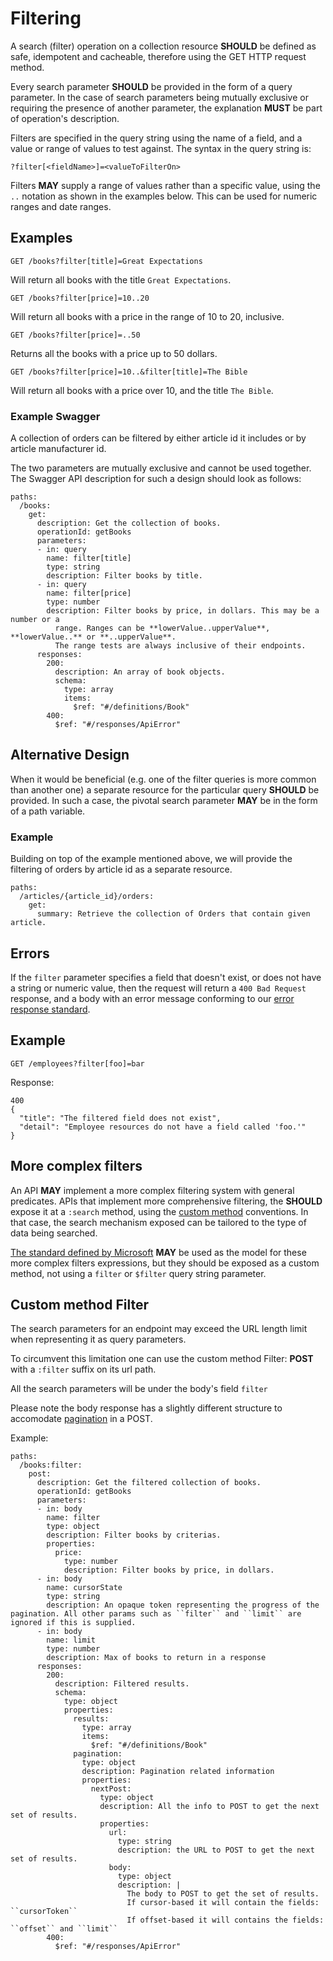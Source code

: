 # Filtering

A search (filter) operation on a collection resource __SHOULD__ be defined as safe, idempotent and cacheable, therefore using the GET HTTP request method.

Every search parameter __SHOULD__ be provided in the form of a query parameter. In the case of search parameters being mutually exclusive or requiring the presence of another parameter, the explanation **MUST** be part of operation's description.

Filters are specified in the query string using the name of a field, and a value or range of values to test against.  The syntax in the query string is:

    ?filter[<fieldName>]=<valueToFilterOn>

Filters **MAY** supply a range of values rather than a specific value, using the `..` notation as shown in the examples below. This can be used for numeric ranges and date ranges.

## Examples

    GET /books?filter[title]=Great Expectations

Will return all books with the title `Great Expectations`.

    GET /books?filter[price]=10..20

Will return all books with a price in the range of 10 to 20, inclusive.

    GET /books?filter[price]=..50

Returns all the books with a price up to 50 dollars.

    GET /books?filter[price]=10..&filter[title]=The Bible

Will return all books with a price over 10, and the title `The Bible`.

### Example Swagger

A collection of orders can be filtered by either article id it includes or by article manufacturer id.

The two parameters are mutually exclusive and cannot be used together. The Swagger API description for such a design should look as follows:

    paths:
      /books:
        get:
          description: Get the collection of books.
          operationId: getBooks
          parameters:
          - in: query
            name: filter[title]
            type: string
            description: Filter books by title.
          - in: query
            name: filter[price]
            type: number
            description: Filter books by price, in dollars. This may be a number or a
              range. Ranges can be **lowerValue..upperValue**, **lowerValue..** or **..upperValue**.
              The range tests are always inclusive of their endpoints.
          responses:
            200:
              description: An array of book objects.
              schema:
                type: array
                items:
                  $ref: "#/definitions/Book"
            400:
              $ref: "#/responses/ApiError"

## Alternative Design

When it would be beneficial (e.g. one of the filter queries is more common than another one) a separate resource for the particular query __SHOULD__ be provided. In such a case, the pivotal search parameter __MAY__ be in the form of a path variable.

### Example

Building on top of the example mentioned above, we will provide the filtering of orders by article id as a separate resource.

    paths:
      /articles/{article_id}/orders:
        get:
          summary: Retrieve the collection of Orders that contain given article.

## Errors

If the `filter` parameter specifies a field that doesn't exist, or does not have a string or numeric value, then the request will return a `400 Bad Request` response, and a body with an error message conforming to our [error response standard](Error_Responses.md).

## Example

    GET /employees?filter[foo]=bar

Response:

    400
    {
      "title": "The filtered field does not exist",
      "detail": "Employee resources do not have a field called 'foo.'"
    }

## More complex filters

An API __MAY__ implement a more complex filtering system with general predicates. APIs that implement more comprehensive filtering, the __SHOULD__ expose it at a `:search` method, using the [custom method](Custom_Methods.md) conventions. In that case, the search mechanism exposed can be tailored to the type of data being searched.

[The standard defined by Microsoft](https://github.com/Microsoft/api-guidelines/blob/vNext/Guidelines.md#97-filtering) __MAY__ be used as the model for these more complex filters expressions, but they should be exposed as a custom method, not using a `filter` or `$filter` query string parameter.

## Custom method Filter

The search parameters for an endpoint may exceed the URL length limit when representing it as query parameters.

To circumvent this limitation one can use the custom method Filter: **POST** with a `:filter` suffix on its url path.

All the search parameters will be under the body's field `filter`

Please note the body response has a slightly different structure to accomodate [pagination](Pagination.md#Pagination-via-POST) in a POST.

Example:

    paths:
      /books:filter:
        post:
          description: Get the filtered collection of books.
          operationId: getBooks
          parameters:
          - in: body
            name: filter
            type: object
            description: Filter books by criterias.
            properties:
              price:
                type: number
                description: Filter books by price, in dollars.
          - in: body
            name: cursorState
            type: string
            description: An opaque token representing the progress of the pagination. All other params such as ``filter`` and ``limit`` are ignored if this is supplied.
          - in: body
            name: limit
            type: number
            description: Max of books to return in a response
          responses:
            200:
              description: Filtered results.
              schema:
                type: object
                properties:
                  results:
                    type: array
                    items:
                      $ref: "#/definitions/Book"
                  pagination:
                    type: object
                    description: Pagination related information
                    properties:
                      nextPost:
                        type: object
                        description: All the info to POST to get the next set of results.
                        properties:
                          url:
                            type: string
                            description: the URL to POST to get the next set of results.
                          body:
                            type: object
                            description: |
                              The body to POST to get the set of results.
                              If cursor-based it will contain the fields: ``cursorToken``
                              If offset-based it will contains the fields: ``offset`` and ``limit``
            400:
              $ref: "#/responses/ApiError"
